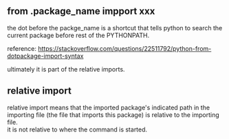 from .package_name impport xxx
----------------------------------------

the dot before the packge_name is a shortcut that tells python to search the current package before rest of the PYTHONPATH.

reference: https://stackoverflow.com/questions/22511792/python-from-dotpackage-import-syntax

ultimately it is part of the relative imports.


relative import
----------------------

relative import means that the imported package's indicated path in the importing file (the file that imports this package) is relative to the importing file.  
it is not relative to where the command is started.
